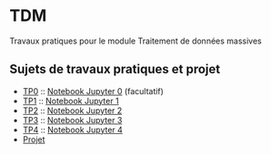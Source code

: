# TDM
Travaux pratiques pour le module Traitement de données massives

## Sujets de travaux pratiques et projet
* [TP0](./TP0/tp0.md) :: [Notebook Jupyter 0](./TP0/tp0.ipynb) (facultatif)
* [TP1](./TP1/tp1.md) :: [Notebook Jupyter 1](./TP1/tp1.ipynb)
* [TP2](./TP2/tp2.md) :: [Notebook Jupyter 2](./TP2/tp2.ipynb)
* [TP3](./TP3/tp3.md) :: [Notebook Jupyter 3](./TP3/tp3.ipynb)
* [TP4](./TP4/tp4.md) :: [Notebook Jupyter 4](./TP4/tp4.ipynb)
* [Projet](./Projet/Projet.md)

